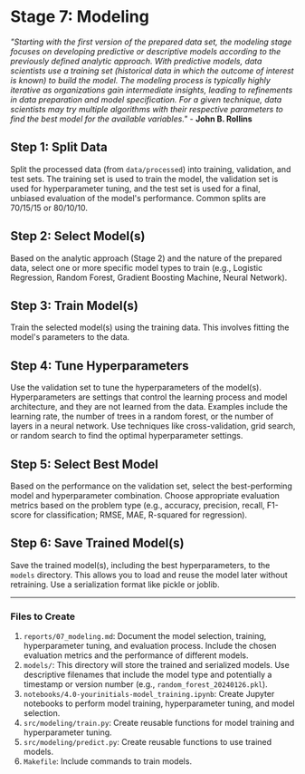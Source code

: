 # Stage 7: Modeling

_"Starting with the first version of the prepared data set, the modeling stage focuses on developing predictive or descriptive models according to the previously defined analytic approach. With predictive models, data scientists use a training set (historical data in which the outcome of interest is known) to build the model. The modeling process is typically highly iterative as organizations gain intermediate insights, leading to refinements in data preparation and model specification. For a given technique, data scientists may try multiple algorithms with their respective parameters to find the best model for the available variables."_ - **John B. Rollins**

## Step 1: Split Data
Split the processed data (from `data/processed`) into training, validation, and test sets.  The training set is used to train the model, the validation set is used for hyperparameter tuning, and the test set is used for a final, unbiased evaluation of the model's performance.  Common splits are 70/15/15 or 80/10/10.

## Step 2: Select Model(s)
Based on the analytic approach (Stage 2) and the nature of the prepared data, select one or more specific model types to train (e.g., Logistic Regression, Random Forest, Gradient Boosting Machine, Neural Network).

## Step 3: Train Model(s)
Train the selected model(s) using the training data.  This involves fitting the model's parameters to the data.

## Step 4: Tune Hyperparameters
Use the validation set to tune the hyperparameters of the model(s).  Hyperparameters are settings that control the learning process and model architecture, and they are not learned from the data.  Examples include the learning rate, the number of trees in a random forest, or the number of layers in a neural network.  Use techniques like cross-validation, grid search, or random search to find the optimal hyperparameter settings.

## Step 5: Select Best Model
Based on the performance on the validation set, select the best-performing model and hyperparameter combination.  Choose appropriate evaluation metrics based on the problem type (e.g., accuracy, precision, recall, F1-score for classification; RMSE, MAE, R-squared for regression).

## Step 6: Save Trained Model(s)
Save the trained model(s), including the best hyperparameters, to the `models` directory. This allows you to load and reuse the model later without retraining. Use a serialization format like pickle or joblib.

---

### Files to Create

1.  `reports/07_modeling.md`: Document the model selection, training, hyperparameter tuning, and evaluation process.  Include the chosen evaluation metrics and the performance of different models.
2.  `models/`: This directory will store the trained and serialized models.  Use descriptive filenames that include the model type and potentially a timestamp or version number (e.g., `random_forest_20240126.pkl`).
3.  `notebooks/4.0-yourinitials-model_training.ipynb`: Create Jupyter notebooks to perform model training, hyperparameter tuning, and model selection.
4.  `src/modeling/train.py`:  Create reusable functions for model training and hyperparameter tuning.
5. `src/modeling/predict.py`: Create reusable functions to use trained models.
6. `Makefile`: Include commands to train models.